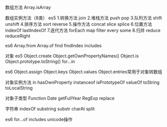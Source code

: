 数组方法
Array.isArray

数组实例方法（8类）
es5
1.转换方法
join
2.堆栈方法
push pop 
3.队列方法
shift unshift
4.排序方法
sort reverse
5.操作方法
concat slice splice
6.位置方法
indexOf lastIndexOf
7.迭代方法
forEach map filter every some 
8.归并
reduce reduceRight

es6
Array.from Array.of
find findIndex includes



对象
es5
Object.create
Object.getOwnPropertyNames()
Object.is
Object.prototype.toString()
for...in

es6
Object.assign
Object.keys Object.values Object.entries常用于对象转数组

对象实例方法
in hasOwnProperty
instanceof isPrototypeOf
valueOf toString toLocalString

对象子类型
Function
Date  getFullYear
RegExp replace






字符串
indexOf substring substr
charAt
split

es6
for...of
includes
unicode操作
